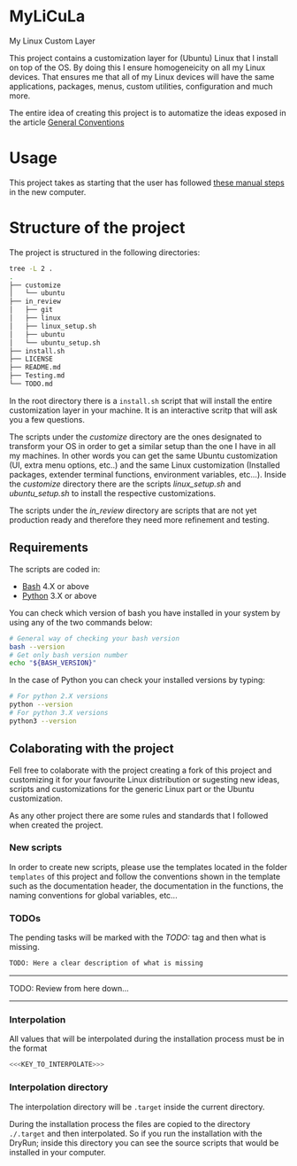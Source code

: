 MyLiCuLa
==========================================================================
My Linux Custom Layer


This project contains a customization layer for (Ubuntu) Linux that I install on top of the OS.
By doing this I ensure homogeneicity on all my Linux devices. That ensures me that all of my
Linux devices will have the same applications, packages, menus, custom utilities, configuration and
much more.

The entire idea of creating this project is to automatize the ideas exposed in the article [General Conventions](/home/francisco/git/francisco/franciscoguemes.com/mdwiki/entries/setup/General%20Conventions.md)


# Usage
This project takes as starting that the user has followed [these manual steps](https://mdwiki.franciscoguemes.com/#!NEW.md) in the new computer.


# Structure of the project

The project is structured in the following directories:

```bash
tree -L 2 .
.
├── customize
│   └── ubuntu
├── in_review
│   ├── git
│   ├── linux
│   ├── linux_setup.sh
│   ├── ubuntu
│   └── ubuntu_setup.sh
├── install.sh
├── LICENSE
├── README.md
├── Testing.md
└── TODO.md
```

In the root directory there is a `install.sh` script that will install the entire customization layer in your 
machine. It is an interactive scritp that will ask you a few questions.

The scripts under the _customize_ directory are the ones designated to transform your OS in order to get a similar setup than the one I have in all my machines. In other words you can get the same Ubuntu customization (UI, extra menu options, etc..) and the same Linux customization (Installed packages, extender terminal functions, environment variables, etc...). Inside the _customize_ directory there are the scripts _linux_setup.sh_ and _ubuntu_setup.sh_ to install the respective customizations.

The scripts under the *in_review* directory are scripts that are not yet production ready and therefore they need more refinement and testing.


## Requirements

The scripts are coded in:
 - [Bash](https://www.gnu.org/software/bash/) 4.X or above
 - [Python](https://www.python.org/) 3.X or above


You can check which version of bash you have installed in your system by using any of the two commands below:
```bash
# General way of checking your bash version
bash --version
# Get only bash version number
echo "${BASH_VERSION}"
```

In the case of Python you can check your installed versions by typing:
```bash
# For python 2.X versions
python --version
# For python 3.X versions
python3 --version
```

## Colaborating with the project

Fell free to colaborate with the project creating a fork of this project and customizing it for your favourite Linux distribution or sugesting new ideas, scripts and customizations for the generic Linux part or the Ubuntu customization.

As any other project there are some rules and standards that I followed when created the project.

### New scripts
In order to create new scripts, please use the templates located in the folder `templates` of this project and follow the conventions shown in the template such as the documentation header, the documentation in the functions, the naming conventions for global variables, etc...

### TODOs
The pending tasks will be marked with the _TODO:_ tag and then what is missing. 
```bash
TODO: Here a clear description of what is missing
```

----

TODO: Review from here down...

----


### Interpolation
All values that will be interpolated during the installation process must be in the format 
```bash
<<<KEY_TO_INTERPOLATE>>>
```

### Interpolation directory
The interpolation directory will be `.target` inside the current directory.

During the installation process the files are copied to the directory `./.target` and then interpolated. So if you run the installation with the DryRun; inside this directory you can see the source scripts that would be installed in your computer.